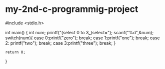 # my-2nd-c-programmig-project
#include <stdio.h>

int main()
{
   int num;
   printf("(select 0 to 3_)select=");
   scanf("%d",&num);
   switch(num){
       case 0:printf("zero");
       break;
       case 1:printf("one");
       break;
       case 2: printf("two");
       break;
       case 3:printf("three");
       break;
   }
  
   
    return 0;
}
